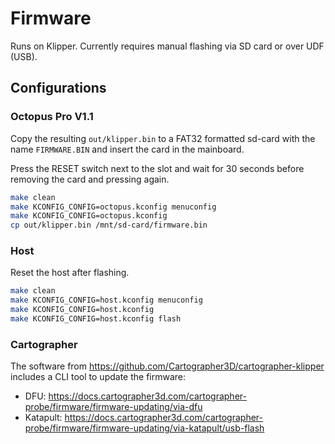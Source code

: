# Firmware

Runs on Klipper. Currently requires manual flashing via SD card or over UDF (USB).

## Configurations

### Octopus Pro V1.1

Copy the resulting `out/klipper.bin` to a FAT32 formatted sd-card
with the name `FIRMWARE.BIN` and insert the card in the mainboard.

Press the RESET switch next to the slot and wait for 30 seconds before
removing the card and pressing again.

```bash
make clean
make KCONFIG_CONFIG=octopus.kconfig menuconfig
make KCONFIG_CONFIG=octopus.kconfig
cp out/klipper.bin /mnt/sd-card/firmware.bin
```

### Host

Reset the host after flashing.

```bash
make clean
make KCONFIG_CONFIG=host.kconfig menuconfig
make KCONFIG_CONFIG=host.kconfig
make KCONFIG_CONFIG=host.kconfig flash
```

### Cartographer

The software from https://github.com/Cartographer3D/cartographer-klipper includes
a CLI tool to update the firmware:

* DFU: https://docs.cartographer3d.com/cartographer-probe/firmware/firmware-updating/via-dfu
* Katapult: https://docs.cartographer3d.com/cartographer-probe/firmware/firmware-updating/via-katapult/usb-flash
